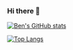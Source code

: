 ### Hi there 👋

[![Ben's GitHub stats](https://github-readme-stats.vercel.app/api?username=bencoughlan7&count_private=true&show_icons=true&theme=tokyonight)](https://github.com/bencoughlan7/github-readme-stats)

[![Top Langs](https://github-readme-stats.vercel.app/api/top-langs/?username=bencoughlan7?count_private=true)](https://github.com/bencoughlan7/github-readme-stats)

<!--
**bencoughlan7/bencoughlan7** is a ✨ _special_ ✨ repository because its `README.md` (this file) appears on your GitHub profile.

Here are some ideas to get you started:

- 🔭 I’m currently working on ...
- 🌱 I’m currently learning ...
- 👯 I’m looking to collaborate on ...
- 🤔 I’m looking for help with ...
- 💬 Ask me about ...
- 📫 How to reach me: ...
- 😄 Pronouns: ...
- ⚡ Fun fact: ...
-->

